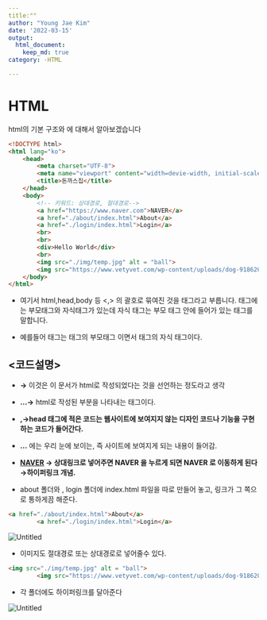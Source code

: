 ```yaml
---
title:""
author: "Young Jae Kim"
date: '2022-03-15'
output:
  html_document:
    keep_md: true
category: -HTML

---
```



# HTML

html의 기본 구조와 에 대해서 알아보겠습니다

```html
<!DOCTYPE html>
<html lang="ko">
    <head>
        <meta charset="UTF-8">
        <meta name="viewport" content="width=devie-width, initial-scale=1.0">
        <title>돈까스집</title>
    </head>
    <body>
        <!-- 키워드: 상대경로, 절대경로-->
        <a href="https://www.naver.com">NAVER</a>
        <a href="./about/index.html">About</a>
        <a href="./login/index.html">Login</a>
        <br>
        <br>
        <div>Hello World</div>
        <br>
        <img src="./img/temp.jpg" alt = "ball">
        <img src="https://www.vetyvet.com/wp-content/uploads/dog-918620_1920-1024x484.jpg" alt = "dog" >
    </body>
</html>
```

- 여기서 html,head,body 등 <,> 의 괄호로 묶여진 것을 태그라고 부릅니다. 태그에는 부모태그와 자식태그가 있는데 자식 태그는 부모 태그 안에 들어가 있는 태그를 말합니다.

- 예를들어  <head> 태그는 <meta> 태그의 부모태그 이면서 <html> 태그의 자식 태그이다.

 

## <코드설명>

- **<!DOCTYPE html>→** 이것은 이 문서가 html로 작성되었다는 것을 선언하는 정도라고 생각

- **<html> ...</html>→** html로 작성된 부분을 나타내는 태그이다.

- **<head>,<body>→**head 태그에 적은 코드는 웹사이트에 보여지지 않는 디자인 코드나 기능을 구현하는 코드가 들어간다**.**

- **<body>...</body>** 에는 우리 눈에 보이는, 즉 사이트에 보여지게 되는 내용이 들어감.

- **<a href="https://www.naver.com">NAVER</a>  → 상대링크로 넣어주면 NAVER 을 누르게 되면 NAVER 로 이동하게 된다 →하이퍼링크 개념.**

- about 폴더와 , login 폴더에 index.html 파일을 따로 만들어 놓고, 링크가 그 쪽으로 통하게끔 해준다.

```html
<a href="./about/index.html">About</a>
        <a href="./login/index.html">Login</a>
```

![Untitled](images/Untitled.png)

- 이미지도 절대경로 또는 상대경로로 넣어줄수 있다.

```html
<img src="./img/temp.jpg" alt = "ball">
        <img src="https://www.vetyvet.com/wp-content/uploads/dog-918620_1920-1024x484.jpg" alt = "dog" >
```

- 각 폴더에도 하이퍼링크를 달아준다

![Untitled](images/Untitled%201.png)